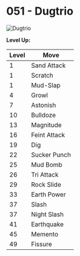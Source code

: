 # 051 - Dugtrio
![][051]

**Level Up:**

Level | Move
---   | ---
  1   | Sand Attack
  1   | Scratch
  1   | Mud-Slap
  4   | Growl
  7   | Astonish
 10   | Bulldoze
 13   | Magnitude
 16   | Feint Attack
 19   | Dig
 22   | Sucker Punch
 25   | Mud Bomb
 26   | Tri Attack
 29   | Rock Slide
 33   | Earth Power
 37   | Slash
 37   | Night Slash
 41   | Earthquake
 45   | Memento
 49   | Fissure



[051]: https://raw.githubusercontent.com/PokeAPI/sprites/master/sprites/pokemon/51.png "Dugtrio"
